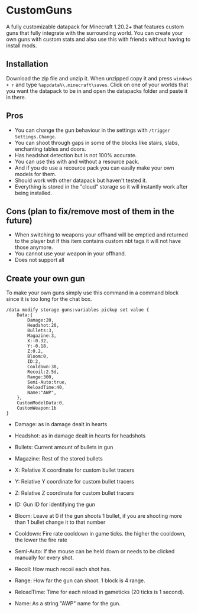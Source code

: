 # CustomGuns
A fully customizable datapack for Minecraft 1.20.2+ that features custom guns that fully integrate with the surrounding world.
You can create your own guns with custom stats and also use this with friends without having to install mods.

## Installation
Download the zip file and unzip it. When unzipped copy it and press `windows + r` and type `%appdata%\.minecraft\saves`. Click on one of
your worlds that you want the datapack to be in and open the datapacks folder and paste it in there.

## Pros
- You can change the gun behaviour in the settings with `/trigger Settings.Change`.
- You can shoot through gaps in some of the blocks like stairs, slabs, enchanting tables and doors.
- Has headshot detection but is not 100% accurate.
- You can use this with and without a resource pack.
- And if you do use a recource pack you can easily make your own models for them.
- Should work with other datapack but haven't tested it.
- Everything is stored in the "cloud" storage so it will instantly work after being installed.

## Cons (plan to fix/remove most of them in the future) 
- When switching to weapons your offhand will be emptied and returned to the player but if this item contains custom nbt tags
  it will not have those anymore.
- You cannot use your weapon in your offhand.
- Does not support all 

## Create your own gun
To make your own guns simply use this command in a command block since it is too long for the chat box.
```
/data modify storage guns:variables pickup set value {
    Data:{
        Damage:20,
        Headshot:20,
        Bullets:3,
        Magazine:3,
        X:-0.32,
        Y:-0.18,
        Z:0.2,
        Bloom:0,
        ID:2,
        Cooldown:30,
        Recoil:2.5d,
        Range:300,
        Semi-Auto:true,
        ReloadTime:40,
        Name:"AWP",
    },
    CustomModelData:0,
    CustomWeapon:1b
}
```

- Damage: as in damage dealt in hearts
- Headshot: as in damage dealt in hearts for headshots
- Bullets: Current amount of bullets in gun
- Magazine: Rest of the stored bullets
  
- X: Relative X coordinate for custom bullet tracers
- Y: Relative Y coordinate for custom bullet tracers
- Z: Relative Z coordinate for custom bullet tracers

- ID: Gun ID for identifying the gun
- Bloom: Leave at 0 if the gun shoots 1 bullet, if you are shooting more than 1 bullet change it to that number
- Cooldown: Fire rate cooldown in game ticks. the higher the cooldown, the lower the fire rate
- Semi-Auto: If the mouse can be held down or needs to be clicked manually for every shot.
- Recoil: How much recoil each shot has.
- Range: How far the gun can shoot. 1 block is 4 range.
- ReloadTime: Time for each reload in gameticks (20 ticks is 1 second).
- Name: As a string "AWP" name for the gun.
